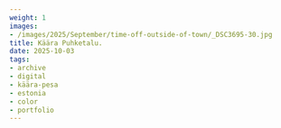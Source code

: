 ```yaml
---
weight: 1
images:
- /images/2025/September/time-off-outside-of-town/_DSC3695-30.jpg
title: Käära Puhketalu.
date: 2025-10-03
tags:
- archive
- digital
- käära-pesa
- estonia
- color
- portfolio
---
```


